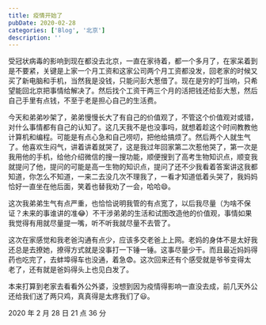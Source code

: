 ```yaml
---
title: 疫情开始了
pubDate: 2020-02-28
categories: ['Blog', '北京']
description: ''
---
```


受冠状病毒的影响到现在都没去北京，一直在家待着，都一个多月了，在家呆着到是不要紧，关键是上家一个月工资和这家公司两个月工资都没发，回老家的时候又买了新电脑和手机，当然我是没钱，只能问彭大葱借了。现在是穷的叮当响，只希望能回北京把事情给解决了。然后找个工资干两三个月的活把钱还给彭大葱，然后自己手里有点钱，不至于老是担心自己的生活费。

今天和弟弟吵架了，弟弟慢慢长大了有自己的价值观了，不管这个价值观对或错，对什么事情都有自己的认知了。这几天我不是也没事吗，就想着趁这个时间教教他计算机和编程。可能是有点心急和自己唠叨，把他给搞烦了。然后两个人就生气了。他喜欢生闷气，讲着讲着就哭了，这是我过年回家第二次惹他哭了，第一次是我用他的手机，给他介绍微信的搜一搜功能，顺便搜到了高考生物知识点，顺变我就提问了他，提问的可能是高一生物的知识点，提问了还不少我看着答案讲这我都知道，你怎么不知道，一来二去没几次不理我了，一看才知道低着头哭了，我妈妈恰好一直坐在他后面，笑着也替我劝了一会，哈哈😄。

这次我弟弟生气有点严重，也恰恰说明我管的有点宽了，以后我尽量（为啥不保证？未来的事谁讲的准😂）不干涉弟弟的生活和试图改造他的价值观，事情如果我觉得有用就尽量提一嘴，听不听我就尽量不去管了。

这次在家感觉和我老爸沟通有点少，应该多交老爸上上网。老妈的身体不是太好我还总是去撩她，撩得方式就是没事打一下锤一锤。这事尽量少干。而且最近妈妈得药也吃完了，去蚌埠得车也没通，着急😨。这次回来还有个感受就是爷爷变得太老了，还有就是爸妈得头上也见白发了。

本来打算到老家去看看外公外婆，没想到因为疫情得影响一直没去成，前几天外公还给我们送了两只鸡，真真得是太疼我们了😃。

2020 年 2 月 28 日 21 点 36 分

